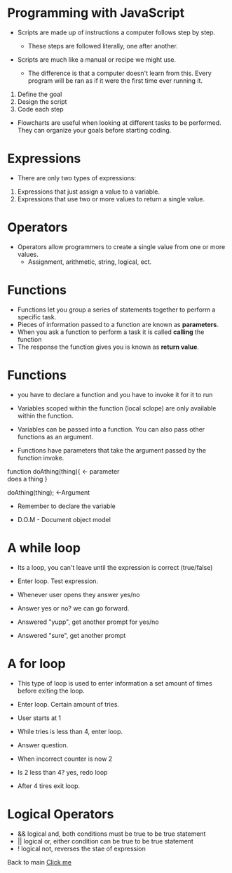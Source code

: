 # Programming with JavaScript

- Scripts are made up of instructions a computer follows step by step.
    - These steps are followed literally, one after another.

- Scripts are much like a manual or recipe we might use.
    - The difference is that a computer doesn't learn from this. Every program will be ran as if it were the first time ever running it.

1. Define the goal
2. Design the script
3. Code each step

- Flowcharts are useful when looking at different tasks to be performed. They can organize your goals before starting coding. 

 # **Expressions**

- There are only two types of expressions:
1. Expressions that just assign a value to a variable.
2. Expressions that use two or more values to return a single value.

 # **Operators**  
- Operators allow programmers to create a single value from one or more values.
    - Assignment, arithmetic, string, logical, ect.

 # **Functions**
- Functions let you group a series of statements together to perform a specific task.
- Pieces of information passed to a function are known as **parameters**.
- When you ask a function to perform a task it is called **calling** the function
- The response the function gives you is known as **return value**. 

# **Functions**
- you have to declare a function and you have to invoke it for it to run
- Variables scoped within the function (local sclope) are only available within the function.
- Variables can be passed into a function. You can also pass other functions as an argument.

- Functions have parameters that take the argument passed by the function invoke.

 function doAthing(thing){   <- parameter <br>
    does a thing
}

 doAthing(thing);   <-Argument

- Remember to declare the variable

- D.O.M - Document object model

# A while loop
- Its a loop, you can't leave until the expression is correct (true/false)
- Enter loop. Test expression. 

- Whenever user opens they answer yes/no

- Answer yes or no? we can go forward.

- Answered "yupp", get another prompt for yes/no
- Answered "sure", get another prompt

# A for loop
- This type of loop is used to enter information a set amount of times before exiting the loop.

- Enter loop. Certain amount of tries.

- User starts at 1
- While tries is less than 4, enter loop.

- Answer question.

- When incorrect counter is now 2
- Is 2 less than 4? yes, redo loop

- After 4 tires exit loop.

# Logical Operators
- && logical and, both conditions must be true to be true statement
- || logical or, either condition can be true to be true statement
- ! logical not, reverses the stae of expression

Back to main [Click me](README.md)